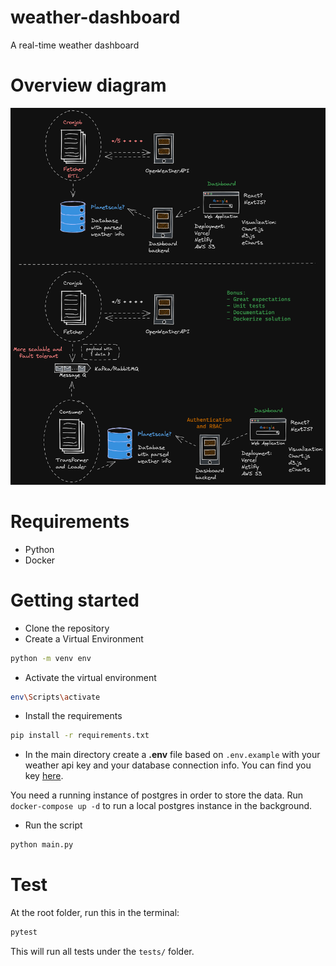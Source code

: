 # weather-dashboard
A real-time weather dashboard

# Overview diagram

![App Diagram](./docs/WeatherDashboard.excalidraw.png)

# Requirements
- Python
- Docker

# Getting started
- Clone the repository
- Create a Virtual Environment

```sh
python -m venv env
```

- Activate the virtual environment
```sh
env\Scripts\activate
```

- Install the requirements
```sh
pip install -r requirements.txt
```

-  In the main directory create a **.env** file based on `.env.example` with your weather api key and your database connection info. 
You can find you key [here](https://openweathermap.org/current).

You need a running instance of postgres in order to store the data.
Run `docker-compose up -d` to run a local postgres instance in the background.

- Run the script
```sh
python main.py
```
  
# Test
At the root folder, run this in the terminal:
```sh
pytest
```
This will run all tests under the `tests/` folder.

